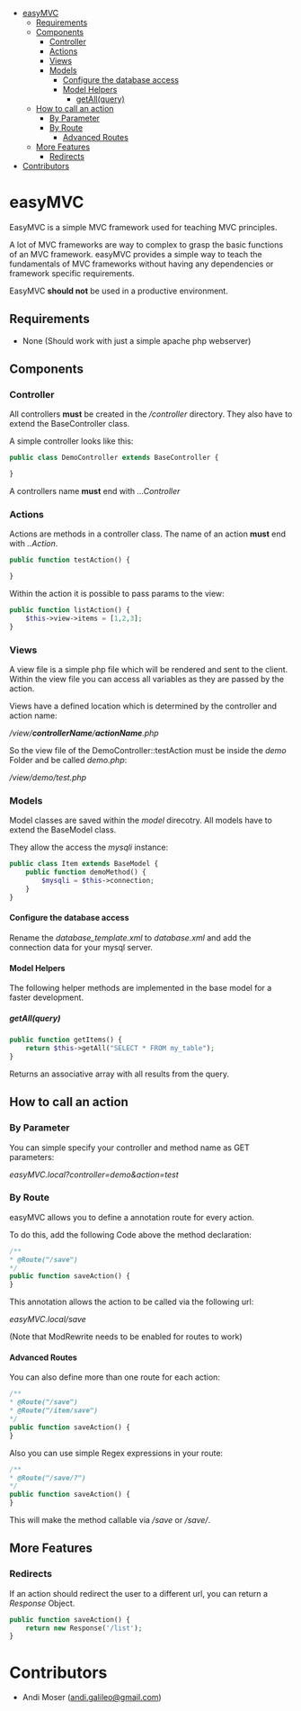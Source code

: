 - [easyMVC](#easymvc)
  * [Requirements](#requirements)
  * [Components](#components)
    + [Controller](#controller)
    + [Actions](#actions)
    + [Views](#views)
    + [Models](#models)
      - [Configure the database access](#configure-the-database-access)
      - [Model Helpers](#model-helpers)
        * [getAll(query)](#getall-query-)
  * [How to call an action](#how-to-call-an-action)
    + [By Parameter](#by-parameter)
    + [By Route](#by-route)
      - [Advanced Routes](#advanced-routes)
  * [More Features](#more-features)
    + [Redirects](#redirects)
- [Contributors](#contributors)

# easyMVC

EasyMVC is a simple MVC framework used for teaching MVC principles.

A lot of MVC frameworks are way to complex to grasp the basic functions of an MVC framework.
easyMVC provides a simple way to teach the fundamentals of MVC frameworks without having any
dependencies or framework specific requirements.

EasyMVC **should not** be used in a productive environment.

## Requirements

- None (Should work with just a simple apache php webserver)

## Components

### Controller

All controllers **must** be created in the _/controller_ directory. They also have to extend the BaseController class.

A simple controller looks like this:
```php
public class DemoController extends BaseController {

}
```

A controllers name **must** end with _...Controller_

### Actions

Actions are methods in a controller class. The name of an action **must** end with _..Action_.

```php
public function testAction() {

}
```

Within the action it is possible to pass params to the view:
```php
public function listAction() {
    $this->view->items = [1,2,3];
}
```

### Views

A view file is a simple php file which will be rendered and sent to the client. Within the
view file you can access all variables as they are passed by the action.

Views have a defined location which is determined by the controller and action name:

_/view/**controllerName**/**actionName**.php_

So the view file of the DemoController::testAction must be inside the _demo_ Folder and be called _demo.php_:

_/view/demo/test.php_

### Models

Model classes are saved within the _model_ direcotry. All models have to extend the BaseModel class.

They allow the access the _mysqli_ instance:
```php
public class Item extends BaseModel {
    public function demoMethod() {
        $mysqli = $this->connection;    
    }
}
```

#### Configure the database access

Rename the _database_template.xml_ to _database.xml_ and add the connection data for your
mysql server.

#### Model Helpers

The following helper methods are implemented in the base model for a faster development.

##### getAll(query)
```php
public function getItems() {
    return $this->getAll("SELECT * FROM my_table");
}
```
Returns an associative array with all results from the query.

## How to call an action

### By Parameter

You can simple specify your controller and method name as GET parameters:

_easyMVC.local?controller=demo&action=test_

### By Route

easyMVC allows you to define a annotation route for every action.

To do this, add the following Code above the method declaration:
```php
/**
* @Route("/save")
*/
public function saveAction() {
}
```

This annotation allows the action to be called via the following url:

_easyMVC.local/save_

(Note that ModRewrite needs to be enabled for routes to work)

#### Advanced Routes

You can also define more than one route for each action:
```php
/**
* @Route("/save")
* @Route("/item/save")
*/
public function saveAction() {
}
```

Also you can use simple Regex expressions in your route:
```php
/**
* @Route("/save/?")
*/
public function saveAction() {
}
```

This will make the method callable via _/save_ or _/save/_.

## More Features

### Redirects

If an action should redirect the user to a different url, you can return a _Response_ Object.

```php
public function saveAction() {
    return new Response('/list');
}
```

# Contributors

- Andi Moser (andi.galileo@gmail.com)
